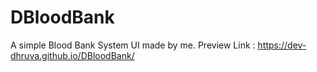 # DBloodBank
A simple Blood Bank System UI made by me.
Preview Link : https://dev-dhruva.github.io/DBloodBank/
